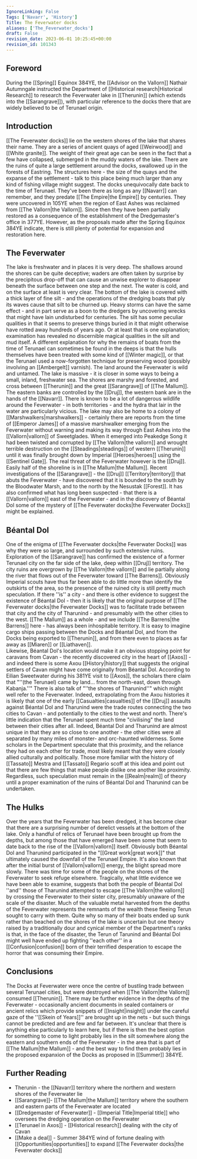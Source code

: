 ```yaml
---
IgnoreLinking: False
Tags: ['Navarr', 'History']
Title: The Feverwater docks
aliases: ['The_Feverwater_docks']
draft: False
revision_date: 2023-06-01 10:25:45+00:00
revision_id: 101343
---
```


## Foreword
During the [[Spring]] Equinox 384YE, the [[Advisor on the Vallorn]] Nathair Autumngale instructed the Department of [[Historical research|Historical Research]] to research the Feverwater lake in [[Therunin]] (which extends into the [[Sarangrave]]), with particular reference to the docks there that are widely believed to be of Terunael origin.
## Introduction
[[The Feverwater docks]] lie on the western shores of the lake that shares their name. They are a series of ancient quays of aged [[Weirwood]] and [[White granite]]. The weight of their great age can be seen in the fact that a few have collapsed, submerged in the muddy waters of the lake. There are the ruins of quite a large settlement around the docks, swallowed up in the forests of Eastring. The structures here - the size of the quays and the expanse of the settlement - talk to this place being much larger than any kind of fishing village might suggest. 
The docks unequivocally date back to the time of Terunael. They've been there as long as any [[Navarr]] can remember, and they predate [[The Empire|the Empire]] by centuries. They were uncovered in 105YE when the region of East Ashes was reclaimed from [[The Vallorn|the Vallorn]]. Since then they have been partially restored as a consequence of the establishment of the Dredgemaster's office in 377YE. However, as the proposals made after the Spring Equinox 384YE indicate, there is still plenty of potential for expansion and restoration here.
## The Feverwater
The lake is freshwater and in places it is very deep. The shallows around the shores can be quite deceptive; waders are often taken by surprise by the precipitous drop-off that can cause an unwise explorer to disappear beneath the surface between one step and the next. The water is cold, and on the surface at least is very clear. The bottom of the lake is covered with a thick layer of fine silt - and the operations of the dredging boats that ply its waves cause that silt to be churned up. Heavy storms can have the same effect - and in part serve as a boon to the dredgers by uncovering wrecks that might have lain undisturbed for centuries.
The silt has some peculiar qualities in that it seems to preserve things buried in it that might otherwise have rotted away hundreds of years ago. Or at least that is one explanation; examination has revealed no discernible magical qualities in the silt and mud itself. A different explanation for why the remains of boats from the time of Terunael can sometimes be found in the deeps is that the hulls themselves have been treated with some kind of [[Winter magic]], or that the Terunael used a now-forgotten technique for preserving wood (possibly involving an [[Ambergelt]] varnish).
The land around the Feverwater is wild and untamed. The lake is massive - it is closer in some ways to being a small, inland, freshwater sea. The shores are marshy and forested, and cross between [[Therunin]] and the great [[Sarangrave]] of [[The Mallum]]. The eastern banks are controlled by the [[Druj]], the western bank are in the hands of the [[Navarr]]. There is known to be a lot of dangerous wildlife around the Feverwater - in both territories - and the hydra that lair in the water are particularly vicious. The lake may also be home to a colony of [[Marshwalkers|marshwalkers]] - certainly there are reports from the time of [[Emperor James]] of a massive marshwalker emerging from the Feverwater without warning and making its way through East Ashes into the [[Vallorn|vallorn]] of Sweetglades. When it emerged into Peakedge Song it had been twisted and corrupted by [[The Vallorn|the vallorn]] and wrought terrible destruction on the [[Steadings|steadings]] of western [[Therunin]] until it was finally brought down by Imperial [[Heroes|heroes]] using the [[Sentinel Gate]]. 
The real threat of the Feverwater however is the [[Druj]]. Easily half of the shoreline is in [[The Mallum|the Mallum]]. Recent investigations of the [[Sarangrave]] - the [[Druj]] [[Territory|territory]] that abuts the Feverwater - have discovered that it is bounded to the south by the Bloodwater Marsh, and to the north by the Nesustak [[Forest]]. It has also confirmed what has long been suspected - that there is a [[Vallorn|vallorn]] east of the Feverwater - and in the discovery of Béantal Dol some of the mystery of [[The Feverwater docks|the Feverwater Docks]] might be explained.
## Béantal Dol
One of the enigma of [[The Feverwater docks|the Feverwater Docks]] was why they were so large, and surrounded by such extensive ruins. Exploration of the [[Sarangrave]] has confirmed the existence of a former Terunael city on the far side of the lake, deep within [[Druj]] territory. The city ruins are overgrown by [[The Vallorn|the vallorn]] and lie partially along the river that flows out of the Feverwater toward [[The Barrens]]. Obviously Imperial scouts have thus far been able to do little more than identify the outskirts of the area, so the presence of the ruined city is still pretty much speculation. 
If there ''is'' a city - and there is other evidence to suggest the existence of Béantal Dol - then it is likely that the original purpose of [[The Feverwater docks|the Feverwater Docks]] was to facilitate trade between that city and the city of Tharunind - and presumably with the other cities to the west. [[The Mallum]] as a whole - and we include [[The Barrens|the Barrens]] here - has always been inhospitable territory. It is easy to imagine cargo ships passing between the Docks and Béantal Dol, and from the Docks being exported to [[Therunin]], and from there even to places as far away as [[Miaren]] or [[Liathaven]].  
Likewise, Béantal Dol's location would make it an obvious stopping point for caravans from Cavan - the recently discovered city in the heart of [[Axos]] - and indeed there is some Axou [[History|history]] that suggests the original settlers of Cavan might have come originally from Béantal Dol. According to Eilian Sweetwater during his 381YE visit to [[Axos]], the scholars there claim that "''(the Terunael) came by land... from the north-east, down through Kabanja.''" There is also talk of "''the shores of Tharunind''" which might well refer to the Feverwater.
Indeed, extrapolating from the Axou histories it is likely that one of the early [[Casualties|casualties]] of the [[Druj]] assaults against Béantal Dol and Tharunind were the trade routes connecting the two cities to Cavan - and potentially to the cities to the west and north. There's little indication that the Terunael spent much time "civilising" the land between their cities after all. Indeed, Béantal Dol and Tharunind are almost unique in that they are so close to one another - the other cities were all separated by many miles of monster- and orc-haunted wilderness. 
Some scholars in the Department speculate that this proximity, and the reliance they had on each other for trade, most likely meant that they were closely allied culturally and politically. Those more familiar with the history of [[Tassato]] Mestra and [[Tassato]] Regario scoff at this idea and point out that there are few things that make people dislike one another like proximity. Regardless, such speculation must remain in the [[Realm|realm]] of theory until a proper examination of the ruins of Béantal Dol and Tharunind can be undertaken.
## The Hulks
Over the years that the Feverwater has been dredged, it has become clear that there are a surprising number of derelict vessels at the bottom of the lake. Only a handful of relics of Terunael have been brought up from the depths, but among those that have emerged have been some that seem to date back to the rise of the [[Vallorn|vallorn]] itself. Obviously both Béantal Dol and Tharunind participated in the "[[Great work|great work]]" that ultimately caused the downfall of the Terunael Empire. It's also known that after the initial burst of [[Vallorn|vallorn]] energy, the blight spread more slowly. There was time for some of the people on the shores of the Feverwater to seek refuge elsewhere.
Tragically, what little evidence we have been able to examine, suggests that both the people of Béantal Dol ''and'' those of Tharunind attempted to escape [[The Vallorn|the vallorn]] by crossing the Feverwater to their sister city, presumably unaware of the scale of the disaster. Much of the valuable metal harvested from the depths of the Feverwater represents the remnants of the wealth these fleeing Terun sought to carry with them. Quite why so many of their boats ended up sunk rather than beached on the shores of the lake is uncertain but one theory raised by a traditionally dour and cynical member of the Department's ranks is that, in the face of the disaster, the Terun of Tarunind and Béantal Dol might well have ended up fighting ''each other'' in a [[Confusion|confusion]] born of their terrified desperation to escape the horror that was consuming their Empire.
## Conclusions
The Docks at Feverwater were once the centre of bustling trade between several Terunael cities, but were destroyed when [[The Vallorn|the Vallorn]] consumed [[Therunin]]. There may be further evidence in the depths of the Feverwater - occasionally ancient documents in sealed containers or ancient relics which provide snippets of [[Insight|insight]] under the careful gaze of the ''[[Skein of Years]]'' are brought up in the nets - but such things cannot be predicted and are few and far between. It's unclear that there is anything else particularly to learn here, but if there is then the best option for something to come to light probably lies in the silt somewhere along the eastern and southern ends of the Feverwater - in the area that is part of [[The Mallum|the Mallum]] - and the best way to find them probably lies in the proposed expanxion of the Docks as proposed in [[Summer]] 384YE.
## Further Reading
* Therunin - the [[Navarr]] territory where the northern and western shores of the Feverwater lie
* [[Sarangrave]]-  [[The Mallum|the Mallum]] territory where the southern and eastern parts of the Feverwater are located
* [[Dredgemaster of Feverwater]] - [[Imperial Title|Imperial title]] who oversees the dredging operation on the Feverwater
* [[Terunael in Axos]] - [[Historical research]] dealing with the city of Cavan
* [[Make a deal]] - Summer 384YE wind of fortune dealing with [[Opportunities|opportunities]] to expand [[The Feverwater docks|the Feverwater docks]]